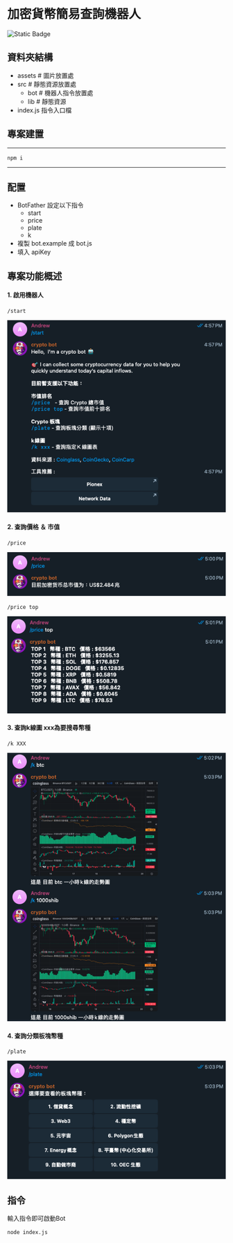 # 加密貨幣簡易查詢機器人
![Static Badge](https://img.shields.io/badge/Node-v18.20.2-blue) 

## 資料夾結構
 - assets # 圖片放置處
  - src # 靜態資源放置處
    - bot # 機器人指令放置處
    - lib # 靜態資源
- index.js 指令入口檔
## 專案建置
---
```
npm i
```
---
## 配置
-  BotFather 設定以下指令 
    - start
    - price
    - plate
    - k
-  複製 bot.example 成 bot.js
-  填入 apiKey

## 專案功能概述
#### 1. 啟用機器人
```
/start
```

![/start](assets/image5.png)

#### 2. 查詢價格 ＆ 市值
```
/price
```
![/price](assets/image4.png)

```
/price top
```
![/price](assets/image3.png)

#### 3. 查詢k線圖 xxx為要搜尋幣種
```
/k XXX
```
![/price](assets/image1.png)

#### 4. 查詢分類板塊幣種
```
/plate
```
![/price](assets/image2.png)

## 指令
輸入指令即可啟動Bot
```
node index.js
```
